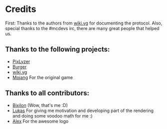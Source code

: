 # Credits
First: Thanks to the authors from [wiki.vg](https://wiki.vg) for documenting the protocol. Also, special thanks to the #mcdevs irc, there are many great people that helped us.

## Thanks to the following projects:

- [PixLyzer](https://gitlab.bixilon.de/bixilon/pixlyzer)
- [Burger](https://github.com/Pokechu22/Burger)
- [wiki.vg](https://wiki.vg)
- [Mojang](https://mojang.com) For the original game

## Thanks to all contributors:

- [Bixilon](https://bixilon.de) (Wow, that's me :D)
- [Lukas](https://gitlab.bixilon.de/lukas) For giving me motivation and developing part of the rendering and doing some voodoo math for me :)
- [Alex](https://gitlab.bixilon.de/alexamg) For the awesome logo
